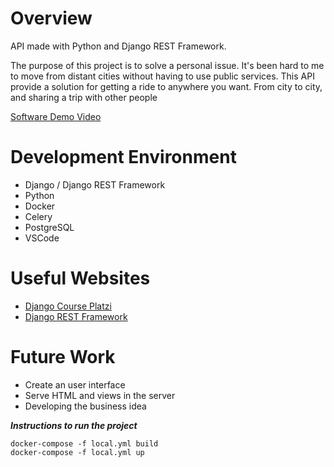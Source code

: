 



# Overview

API made with Python and Django REST Framework.

The purpose of this project is to solve a personal issue. It's been hard to me to move from distant cities without having to use public services. This API provide a solution for getting a ride to anywhere you want. From city to city, and sharing a trip with other people

[Software Demo Video](http://youtube.link.goes.here)

# Development Environment

- Django / Django REST Framework
- Python
- Docker
- Celery
- PostgreSQL
- VSCode

# Useful Websites
* [Django Course Platzi](https://platzi.com/cursos/django-avanzado/)
* [Django REST Framework](https://www.django-rest-framework.org/)

# Future Work
* Create an user interface
* Serve HTML and views in the server
* Developing the business idea

***Instructions to run the project***
		
	docker-compose -f local.yml build
	docker-compose -f local.yml up
		
